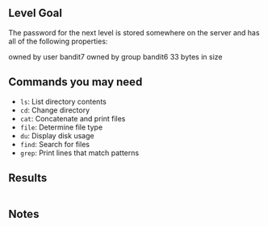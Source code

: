 ## Level Goal

The password for the next level is stored somewhere on the server and has all of the following properties:

owned by user bandit7
owned by group bandit6
33 bytes in size

## Commands you may need

* `ls`: List directory contents
* `cd`: Change directory
* `cat`: Concatenate and print files
* `file`: Determine file type
* `du`: Display disk usage
* `find`: Search for files
* `grep`: Print lines that match patterns

## Results

```

```

## Notes
